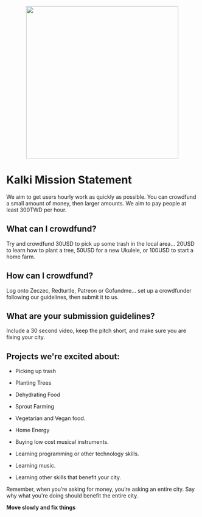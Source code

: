 <p align="center">
<img src="https://i.imgur.com/cAgNsHV.jpg" height="400vh" width="auto">
</p>

# Kalki Mission Statement

We aim to get users hourly work as quickly as possible. You can crowdfund a small amount of money, then larger amounts. We aim to pay people at least 300TWD per hour. 

## What can I crowdfund?

Try and crowdfund 30USD to pick up some trash in the local area... 20USD to learn how to plant a tree, 50USD for a new Ukulele, or 100USD to start a home farm. 

## How can I crowdfund?

Log onto Zeczec, Redturtle, Patreon or Gofundme... set up a crowdfunder following our guidelines, then submit it to us.

## What are your submission guidelines?

Include a 30 second video, keep the pitch short, and make sure you are fixing your city.

## Projects we're excited about:

- Picking up trash

- Planting Trees

- Dehydrating Food

- Sprout Farming

- Vegetarian and Vegan food.

- Home Energy

- Buying low cost musical instruments.

- Learning programming or other technology skills. 

- Learning music.

- Learning other skills that benefit your city. 

Remember, when you’re asking for money, you’re asking an entire city. Say why what you're doing should benefit the entire city. 

**Move slowly and fix things**

